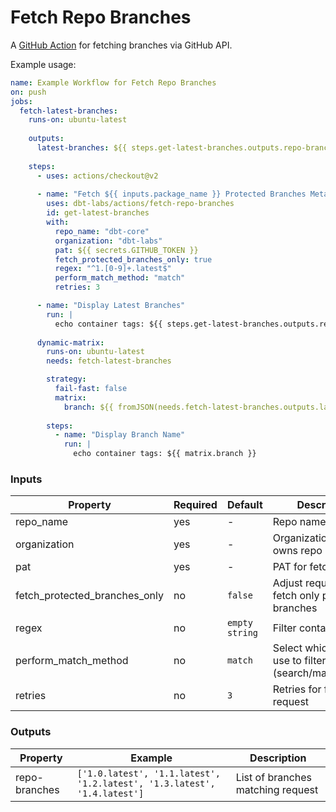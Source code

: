 # Fetch Repo Branches

A [GitHub Action](https://github.com/features/actions) for fetching branches via GitHub API.

Example usage:

```yaml
name: Example Workflow for Fetch Repo Branches
on: push
jobs:
  fetch-latest-branches:
    runs-on: ubuntu-latest
    
    outputs:
      latest-branches: ${{ steps.get-latest-branches.outputs.repo-branches }}
    
    steps:
      - uses: actions/checkout@v2
      
      - name: "Fetch ${{ inputs.package_name }} Protected Branches Metadata"
        uses: dbt-labs/actions/fetch-repo-branches
        id: get-latest-branches
        with:
          repo_name: "dbt-core"
          organization: "dbt-labs"
          pat: ${{ secrets.GITHUB_TOKEN }}
          fetch_protected_branches_only: true
          regex: "^1.[0-9]+.latest$"
          perform_match_method: "match"
          retries: 3

      - name: "Display Latest Branches"
        run: |
          echo container tags: ${{ steps.get-latest-branches.outputs.repo-branches }}
      
      dynamic-matrix:
        runs-on: ubuntu-latest
        needs: fetch-latest-branches

        strategy:
          fail-fast: false
          matrix:
            branch: ${{ fromJSON(needs.fetch-latest-branches.outputs.latest-branches) }}
        
        steps:
          - name: "Display Branch Name"
            run: |
              echo container tags: ${{ matrix.branch }}
```

### Inputs

| Property                      | Required | Default        | Description                                                   |
| ----------------------------- | -------- | -------------- | ------------------------------------------------------------- |
| repo_name                     | yes      | -              | Repo name                                                     |
| organization                  | yes      | -              | Organization that owns repo                                   |
| pat                           | yes      | -              | PAT for fetch request                                         |
| fetch_protected_branches_only | no       | `false`        | Adjust request to fetch only protected branches               |
| regex                         | no       | `empty string` | Filter container tags                                         |
| perform_match_method          | no       | `match`        | Select which method use to filter tags (search/match/findall) |
| retries                       | no       | `3`            | Retries for fetch request                                     |

### Outputs

| Property      | Example                                                                  | Description                       |
| ------------- | ------------------------------------------------------------------------ | --------------------------------- |
| repo-branches | `['1.0.latest', '1.1.latest', '1.2.latest', '1.3.latest', '1.4.latest']` | List of branches matching request |
